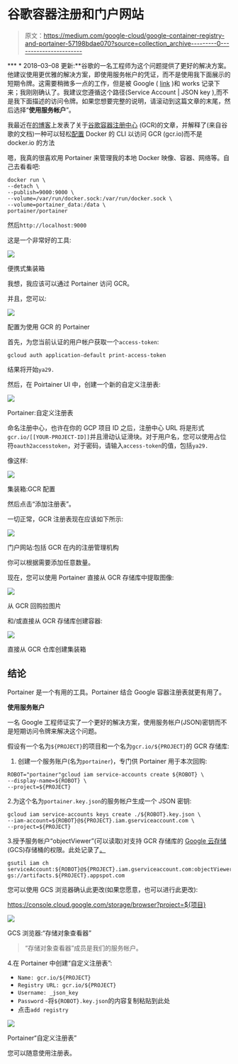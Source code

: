 # 谷歌容器注册和门户网站

> 原文：<https://medium.com/google-cloud/google-container-registry-and-portainer-57198bdae070?source=collection_archive---------0----------------------->

*** * 2018–03–08 更新:**谷歌的一名工程师为这个问题提供了更好的解决方案。他建议使用更优雅的解决方案，即使用服务帐户的凭证，而不是使用我下面展示的短期令牌。这需要稍微多一点的工作，但是被 Google ( [link](https://cloud.google.com/container-registry/docs/advanced-authentication#using_a_json_key_file) )和 works 记录下来；我刚刚确认了。我建议您遵循这个路径(Service Account | JSON key ),而不是我下面描述的访问令牌。如果您想要完整的说明，请滚动到这篇文章的末尾，然后选择“**使用服务帐户**”。

我最近在[的博客](/google-cloud/google-container-registry-4aca1fc6cf74)上发表了关于[谷歌容器注册中心](https://cloud.google.com/container-registry/) (GCR)的文章，并解释了(来自谷歌的文档)一种可以轻松[配置](https://cloud.google.com/container-registry/docs/advanced-authentication#using_an_access_token) Docker 的 CLI 以访问 GCR (gcr.io)而不是 docker.io 的方法

嗯，我真的很喜欢用 Portainer 来管理我的本地 Docker 映像、容器、网络等。自己去看看吧:

```
docker run \
--detach \
--publish=9000:9000 \
--volume=/var/run/docker.sock:/var/run/docker.sock \
--volume=portainer_data:/data \
portainer/portainer
```

然后`http://localhost:9000`

这是一个非常好的工具:

![](img/ace2ae2c40c78997d97410841fc6d225.png)

便携式集装箱

我想，我应该可以通过 Portainer 访问 GCR。

并且，您可以:

![](img/7639a3de50e6a204f12301f7dea87aed.png)

配置为使用 GCR 的 Portainer

首先，为您当前认证的用户帐户获取一个`access-token`:

```
gcloud auth application-default print-access-token
```

结果将开始`ya29.`

然后，在 Poirtainer UI 中，创建一个新的自定义注册表:

![](img/afaba249acaf17e41e23c2f3b4aca747.png)

Portainer:自定义注册表

命名注册中心，也许在你的 GCP 项目 ID 之后，注册中心 URL 将是形式`gcr.io/[[YOUR-PROJECT-ID]]`并且滑动认证滑块。对于用户名，您可以使用占位符`oauth2accesstoken`，对于密码，请输入`access-token`的值，包括`ya29.`

像这样:

![](img/f93972cb13e13c4958f3c066615a87f0.png)

集装箱:GCR 配置

然后点击“添加注册表”。

一切正常，GCR 注册表现在应该如下所示:

![](img/3e349b7eb8f9eb5d5e1246dfbc074f9b.png)

门户网站:包括 GCR 在内的注册管理机构

你可以根据需要添加任意数量。

现在，您可以使用 Portainer 直接从 GCR 存储库中提取图像:

![](img/6c3ae21569c255d1d8246e59a35cf68e.png)

从 GCR 回购拉图片

和/或直接从 GCR 存储库创建容器:

![](img/4ebfac0ede1224739bc53c40a8971ef7.png)

直接从 GCR 仓库创建集装箱

## 结论

Portainer 是一个有用的工具。Portainer 结合 Google 容器注册表就更有用了。

**使用服务账户**

一名 Google 工程师证实了一个更好的解决方案，使用服务帐户(JSON)密钥而不是短期访问令牌来解决这个问题。

假设有一个名为`${PROJECT}`的项目和一个名为`gcr.io/${PROJECT}`的 GCR 存储库:

1.  创建一个服务账户(名为`portainer`)，专门供 Portainer 用于本次回购:

```
ROBOT="portainer"gcloud iam service-accounts create ${ROBOT} \
--display-name=${ROBOT} \
--project=${PROJECT} 
```

2.为这个名为`portainer.key.json`的服务帐户生成一个 JSON 密钥:

```
gcloud iam service-accounts keys create ./${ROBOT}.key.json \
--iam-account=${ROBOT}@${PROJECT}.iam.gserviceaccount.com \
--project=${PROJECT}
```

3.授予服务帐户“objectViewer”(可以读取)对支持 GCR 存储库的 [Google 云存储](https://cloud.google.com/storage/) (GCS)存储桶的权限。此处记录了[。](https://cloud.google.com/container-registry/docs/access-control#granting_users_and_other_projects_access_to_a_registry)

```
gsutil iam ch serviceAccount:${ROBOT}@${PROJECT}.iam.gserviceaccount.com:objectViewer gs://artifacts.${PROJECT}.appspot.com
```

您可以使用 GCS 浏览器确认此更改(如果您愿意，也可以进行此更改):

https://console.cloud.google.com/storage/browser?project=${项目}

![](img/1413a2d19a3beeb786e7fda8a63ebfed.png)

GCS 浏览器:“存储对象查看器”

> “存储对象查看器”成员是我们的服务帐户。

4.在 Portainer 中创建“自定义注册表”:

*   `Name: gcr.io/${PROJECT}`
*   `Registry URL: gcr.io/${PROJECT}`
*   `Username: _json_key`
*   `Password` -将`${ROBOT}.key.json`的内容复制粘贴到此处
*   点击`add registry`

![](img/5287e05946a87199fc04b2869d2fda15.png)

Portainer“自定义注册表”

您可以随意使用注册表。